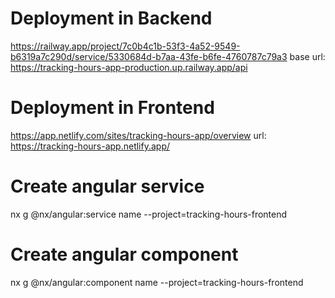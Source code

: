 # Deployment in Backend

https://railway.app/project/7c0b4c1b-53f3-4a52-9549-b6319a7c290d/service/5330684d-b7aa-43fe-b6fe-4760787c79a3
base url: https://tracking-hours-app-production.up.railway.app/api


# Deployment in Frontend

https://app.netlify.com/sites/tracking-hours-app/overview
url: https://tracking-hours-app.netlify.app/

# Create angular service
nx g @nx/angular:service name --project=tracking-hours-frontend

# Create angular component
nx g @nx/angular:component name --project=tracking-hours-frontend



